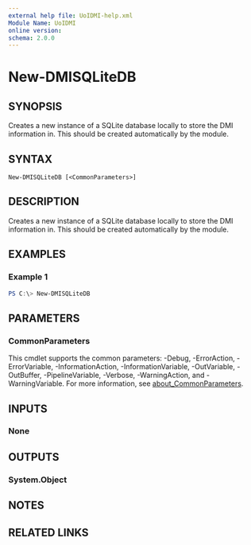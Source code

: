 ```yaml
---
external help file: UoIDMI-help.xml
Module Name: UoIDMI
online version:
schema: 2.0.0
---
```


# New-DMISQLiteDB

## SYNOPSIS
Creates a new instance of a SQLite database locally to store the DMI information in. This should be created automatically by the module.

## SYNTAX

```
New-DMISQLiteDB [<CommonParameters>]
```

## DESCRIPTION
Creates a new instance of a SQLite database locally to store the DMI information in. This should be created automatically by the module.

## EXAMPLES

### Example 1
```powershell
PS C:\> New-DMISQLiteDB
```

## PARAMETERS

### CommonParameters
This cmdlet supports the common parameters: -Debug, -ErrorAction, -ErrorVariable, -InformationAction, -InformationVariable, -OutVariable, -OutBuffer, -PipelineVariable, -Verbose, -WarningAction, and -WarningVariable. For more information, see [about_CommonParameters](http://go.microsoft.com/fwlink/?LinkID=113216).

## INPUTS

### None

## OUTPUTS

### System.Object
## NOTES

## RELATED LINKS
